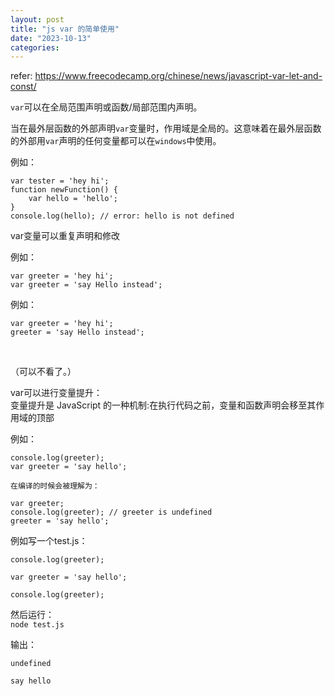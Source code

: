 ```yaml
---
layout: post
title: "js var 的简单使用"
date: "2023-10-13"
categories: 
---
```

<p>refer: <a href="https://www.freecodecamp.org/chinese/news/javascript-var-let-and-const/">https://www.freecodecamp.org/chinese/news/javascript-var-let-and-const/</a></p>

<p><code>var</code>可以在全局范围声明或函数/局部范围内声明。</p>

<p>当在最外层函数的外部声明<code>var</code>变量时，作用域是全局的。这意味着在最外层函数的外部用<code>var</code>声明的任何变量都可以在<code>windows</code>中使用。</p>

<p>例如：</p>

<pre>
<code>var tester = &#39;hey hi&#39;;
function newFunction() {
    var hello = &#39;hello&#39;;
}
console.log(hello); // error: hello is not defined
</code></pre>

<p>var变量可以重复声明和修改</p>

<p>例如：</p>

<pre>
<code>var greeter = &#39;hey hi&#39;;
var greeter = &#39;say Hello instead&#39;;
</code></pre>

<p>例如：</p>

<pre>
<code>var greeter = &#39;hey hi&#39;;
greeter = &#39;say Hello instead&#39;;
</code></pre>

<p>&nbsp;</p>

<p>（可以不看了。）</p>

<p>var可以进行变量提升：<br />
变量提升是 JavaScript 的一种机制:在执行代码之前，变量和函数声明会移至其作用域的顶部</p>

<p>例如：</p>

<pre>
<code>console.log(greeter);
var greeter = &#39;say hello&#39;;</code></pre>

<p><code>在编译的时候会被理解为：</code></p>

<pre>
<code>var greeter;
console.log(greeter); // greeter is undefined
greeter = &#39;say hello&#39;;
</code></pre>

<p>例如写一个test.js：</p>

<p><code>console.log(greeter);<br />
var greeter = &#39;say hello&#39;;<br />
console.log(greeter);</code></p>

<p>然后运行：<br />
<code>node test.js</code></p>

<p>输出：</p>

<p><code>undefined<br />
say hello</code></p>

<p>&nbsp;</p>

<p>&nbsp;</p>

